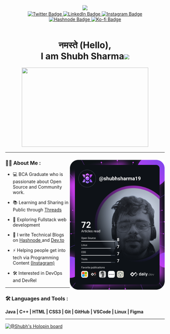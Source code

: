 <div id="header" align="center">
  <img src="https://media.giphy.com/media/3oKIPnAiaMCws8nOsE/giphy.gif" width="100">
  
  <div id="badges">
    <a href="https://www.twitter.com/code_shubh" target="_blank">
      <img src="https://img.shields.io/badge/Twitter-red?style=for-the-badge&logo=twitter&logoColor=white" alt="Twitter Badge"/>
    </a>
    <a href="https://www.linkedin.com/in/shubhsharma19/" target="_blank">
      <img src="https://img.shields.io/badge/LinkedIn-blue?style=for-the-badge&logo=linkedin&logoColor=white" alt="LinkedIn Badge"/>
    </a>
    <a href="https://www.instagram.com/code.shubh" target="_blank">
      <img src="https://img.shields.io/badge/Instagram-purple?style=for-the-badge&logo=instagram&logoColor=white" alt="Instagram Badge"/>
    </a>
    <br>
     <a href="https://shubhsharma19.hashnode.dev" target="_blank">
      <img src="https://img.shields.io/badge/hashnode-royalblue?style=for-the-badge&logo=hashnode&logoColor=white" alt="Hashnode Badge"/>
    </a>
    <a href="https://ko-fi.com/shubhsharma19" target="_blank">
      <img src="https://img.shields.io/badge/BuyMeACoffee-orange?style=for-the-badge&logo=Ko-fi&logoColor=white" alt="Ko-fi Badge"/>
    </a>
  </div>
  
  <div> 
    <img src="https://komarev.com/ghpvc/?username=shubhsharma19&style=flat-square&color=blue" alt=""/>
  </div>
  
  <h1 align="center"> नमस्ते (Hello), <br>I am Shubh Sharma<img src="https://media.giphy.com/media/hvRJCLFzcasrR4ia7z/giphy.gif" width="30px"/> </h1>
</div>

<div id="Bannergif" align="center">
  <img src="https://media.giphy.com/media/13HgwGsXF0aiGY/giphy.gif" width="400" height="250"/>
  
  ---
</div>

<div id= "About me">
  <a href="https://app.daily.dev/DailyDevTips"><img src="https://github.com/shubhsharma19/shubhsharma19/blob/main/devcard.svg" width="300" align="right" alt="Shubh Sharma's Dev Card"/></a>
  
### :man_technologist: About Me :
- 💻 BCA Graduate who is passionate about Open Source and Community work.
 
- 📚 Learning and Sharing in Public through <a href="https://twitter.com/code_shubh" target="_blank">Threads</a>
  
- 🌱 Exploring Fullstack web development
  
- 📝 I write Technical Blogs on <a href="https://shubhsharma19.hashnode.dev" target="_blank"> Hashnode </a> and <a href="https://dev.to/shubhsharma19" target="_blank"> Dev.to </a> 

- ⚡ Helping people get into tech via Programming Content <a href="https://instagram.com" target="_blank">(Instagram)</a>
  
- 🛠️ Interested in DevOps and DevRel
---

### :hammer_and_wrench: Languages and Tools :
<div id="language-and-tools">
  <b>Java | C++ | HTML | CSS3 | Git | GitHub | VSCode | Linux | Figma </b>
  
  ---
</div>

[![@Shubh's Holopin board](https://holopin.me/shubhsharma19)](https://holopin.io/@shubhsharma19)

